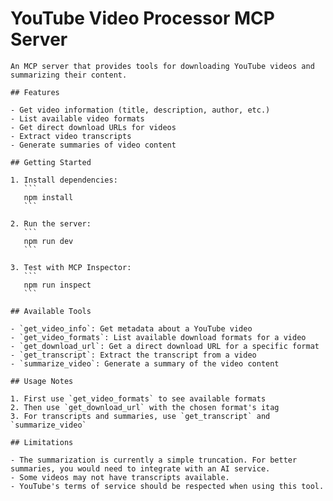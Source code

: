 # YouTube Video Processor MCP Server

    An MCP server that provides tools for downloading YouTube videos and summarizing their content.

    ## Features

    - Get video information (title, description, author, etc.)
    - List available video formats
    - Get direct download URLs for videos
    - Extract video transcripts
    - Generate summaries of video content

    ## Getting Started

    1. Install dependencies:
       ```
       npm install
       ```

    2. Run the server:
       ```
       npm run dev
       ```

    3. Test with MCP Inspector:
       ```
       npm run inspect
       ```

    ## Available Tools

    - `get_video_info`: Get metadata about a YouTube video
    - `get_video_formats`: List available download formats for a video
    - `get_download_url`: Get a direct download URL for a specific format
    - `get_transcript`: Extract the transcript from a video
    - `summarize_video`: Generate a summary of the video content

    ## Usage Notes

    1. First use `get_video_formats` to see available formats
    2. Then use `get_download_url` with the chosen format's itag
    3. For transcripts and summaries, use `get_transcript` and `summarize_video`

    ## Limitations

    - The summarization is currently a simple truncation. For better summaries, you would need to integrate with an AI service.
    - Some videos may not have transcripts available.
    - YouTube's terms of service should be respected when using this tool.
